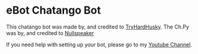 eBot Chatango Bot
============
This chatango bot was made by, and credited to <a href="http://www.youtube.com/user/THHusky">TryHardHusky</a>.
The Ch.Py was by, and credited to <a href="https://github.com/Nullspeaker/">Nullspeaker</a>

If you need help with setting up your bot, please go to my <a href="http://www.youtube.com/user/THHusky">Youtube Channel</a>.

